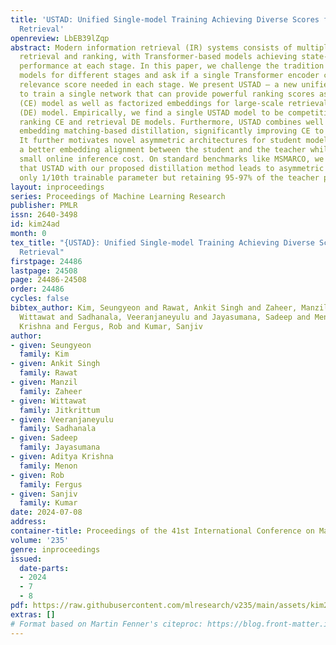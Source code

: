 ```yaml
---
title: 'USTAD: Unified Single-model Training Achieving Diverse Scores for Information
  Retrieval'
openreview: LbEB39lZqp
abstract: Modern information retrieval (IR) systems consists of multiple stages like
  retrieval and ranking, with Transformer-based models achieving state-of-the-art
  performance at each stage. In this paper, we challenge the tradition of using separate
  models for different stages and ask if a single Transformer encoder can provide
  relevance score needed in each stage. We present USTAD – a new unified approach
  to train a single network that can provide powerful ranking scores as a cross-encoder
  (CE) model as well as factorized embeddings for large-scale retrieval as a dual-encoder
  (DE) model. Empirically, we find a single USTAD model to be competitive to separate
  ranking CE and retrieval DE models. Furthermore, USTAD combines well with a novel
  embedding matching-based distillation, significantly improving CE to DE distillation.
  It further motivates novel asymmetric architectures for student models to ensure
  a better embedding alignment between the student and the teacher while ensuring
  small online inference cost. On standard benchmarks like MSMARCO, we demonstrate
  that USTAD with our proposed distillation method leads to asymmetric students with
  only 1/10th trainable parameter but retaining 95-97% of the teacher performance.
layout: inproceedings
series: Proceedings of Machine Learning Research
publisher: PMLR
issn: 2640-3498
id: kim24ad
month: 0
tex_title: "{USTAD}: Unified Single-model Training Achieving Diverse Scores for Information
  Retrieval"
firstpage: 24486
lastpage: 24508
page: 24486-24508
order: 24486
cycles: false
bibtex_author: Kim, Seungyeon and Rawat, Ankit Singh and Zaheer, Manzil and Jitkrittum,
  Wittawat and Sadhanala, Veeranjaneyulu and Jayasumana, Sadeep and Menon, Aditya
  Krishna and Fergus, Rob and Kumar, Sanjiv
author:
- given: Seungyeon
  family: Kim
- given: Ankit Singh
  family: Rawat
- given: Manzil
  family: Zaheer
- given: Wittawat
  family: Jitkrittum
- given: Veeranjaneyulu
  family: Sadhanala
- given: Sadeep
  family: Jayasumana
- given: Aditya Krishna
  family: Menon
- given: Rob
  family: Fergus
- given: Sanjiv
  family: Kumar
date: 2024-07-08
address:
container-title: Proceedings of the 41st International Conference on Machine Learning
volume: '235'
genre: inproceedings
issued:
  date-parts:
  - 2024
  - 7
  - 8
pdf: https://raw.githubusercontent.com/mlresearch/v235/main/assets/kim24ad/kim24ad.pdf
extras: []
# Format based on Martin Fenner's citeproc: https://blog.front-matter.io/posts/citeproc-yaml-for-bibliographies/
---
```

